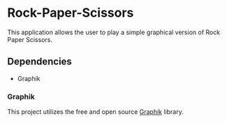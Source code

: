 # Rock-Paper-Scissors
This application allows the user to play a simple graphical version of Rock Paper Scissors. 

## Dependencies
- Graphik

### Graphik
This project utilizes the free and open source [Graphik](https://github.com/Preponderous-Software/Graphik) library.
